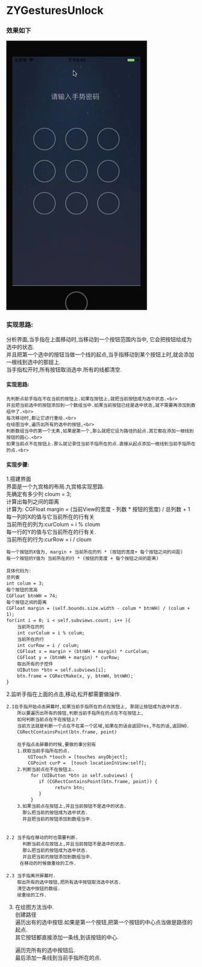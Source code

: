# ZYGesturesUnlock
### 效果如下<br>
![](https://github.com/coderZYGui/ZYGesturesUnlock/blob/master/ZYGesturesUnlock/img/ZYGesturesUnlock.gif)<br>

### 实现思路:
分析界面,当手指在上面移动时,当移动到一个按钮范围内当中, 它会把按钮给成为选中的状态.<br>
并且把第一个选中的按钮当做一个线的起点,当手指移动到某个按钮上时,就会添加一根线到选中的那妞上.<br>
当手指松开时,所有按钮取消选中.所有的线都清空.<br>

#### 实现思路:<br>
	先判断点前手指在不在当前的按钮上.如果在按钮上,就把当前按钮成为选中状态.<br>
	并且把当前选中的按钮添加到一个数组当中.如果当前按钮已经是选中状态,就不需要再添加到数组中了.<br>
	每次移动时,都让它进行重绘.<br>
	在绘图当中,遍历出所有的选中的按钮,<br>
	判断数组当中的第一个无素,如果是第一个,那么就把它设为路径的起点.其它都在添加一根线到按钮的圆心.<br>
	如果当前点不在按钮上.那么就记录住当前手指所在的点.直接从起点添加一根线到当前手指所在的点.<br>
	

#### 实现步骤:<br>
1.搭建界面<br>
    界面是一个九宫格的布局.九宫格实现思路.<br>
	先确定有多少列  cloum = 3;<br>
	计算出每列之间的距离<br>
	计算为: CGFloat margin = (当前View的宽度 - 列数 * 按钮的宽度) / 总列数 + 1<br>
	每一列的X的值与它当前所在的行有关<br>
	当前所在的列为:curColum = i % cloum<br>
	每一行的Y的值与它当前所在的行有关.<br>
	当前所在的行为:curRow = i / cloum<br>
	
	每一个按钮的X值为, margin + 当前所在的列 * (按钮的宽度+ 每个按钮之间的间距)
	每一个按钮的Y值为 当前所在的行 * (按钮的宽度 + 每个按钮之间的距离)
	
	具体代码为:
	总列娄
	int colum = 3;
	每个按钮的宽高
	CGFloat btnWH = 74;
	每个按钮之间的距离
	CGFloat margin = (self.bounds.size.width - colum * btnWH) / (colum + 1);
    for(int i = 0; i < self.subviews.count; i++ ){
		当前所在的列
        int curColum = i % colum;
        当前所在的行
        int curRow = i / colum;
        CGFloat x = margin + (btnWH + margin) * curColum;
        CGFloat y = (btnWH + margin) * curRow;
        取出所有的子控件
        UIButton *btn = self.subviews[i];
        btn.frame = CGRectMake(x, y, btnWH, btnWH);
    }
    
 2.监听手指在上面的点击,移动,松开都需要做操作.
 	
 	2.1在手指开始点击屏幕时,如果当前手指所在的点在按钮上, 那就让按钮成为选中状态.
		所以要遍历出所有的按钮,判断当前手指所在的点在不在按钮上,
		如何判断当前点在不在按钮上?
		当前方法就是判断一个点在不在某一个区域,如果在的话会返回Yes,不在的话,返回NO.
		CGRectContainsPoint(btn.frame, point)
 	
		在手指点击屏幕的时候,要做的事分别有
		1.获取当前手指所在的点.
			UITouch *touch = [touches anyObject];
			CGPoint curP =  [touch locationInView:self];
		2.判断当前点在不在按钮上.
			 for (UIButton *btn in self.subviews) {
    			if (CGRectContainsPoint(btn.frame, point)) {
      				  return btn;
    			}
		     }
   		3.如果当前点在按钮上,并且当前按钮不是选中的状态.
   		  那么把当前的按钮成为选中状态.
   		  并且把当前的按钮添加到数组当中.

   	
   	2.2 当手指在移动的时也需要判断.
		  判断当前点在按钮上,并且当前按钮不是选中的状态.
   		  那么把当前的按钮成为选中状态.
   		  并且把当前的按钮添加到数组当中.
		 在移动的时候做重绘的工作.
		 
    2.3 当手指离开屏幕时.
        取出所有的选中按钮,把所有选中按钮取消选中状态.
        清空选中按钮的数组.
        绘重绘的工作.
        
        
 3. 在绘图方法当中.<br>
 	创建路径 <br>
 	遍历出有的选中按钮.如果是第一个按钮,把第一个按钮的中心点当做是路径的起点.<br>
 	其它按钮都直接添加一条线,到该按钮的中心.<br>
 	
 	遍历完所有的选中按钮后.<br>
 	最后添加一条线到当前手指所在的点.<br>
  
